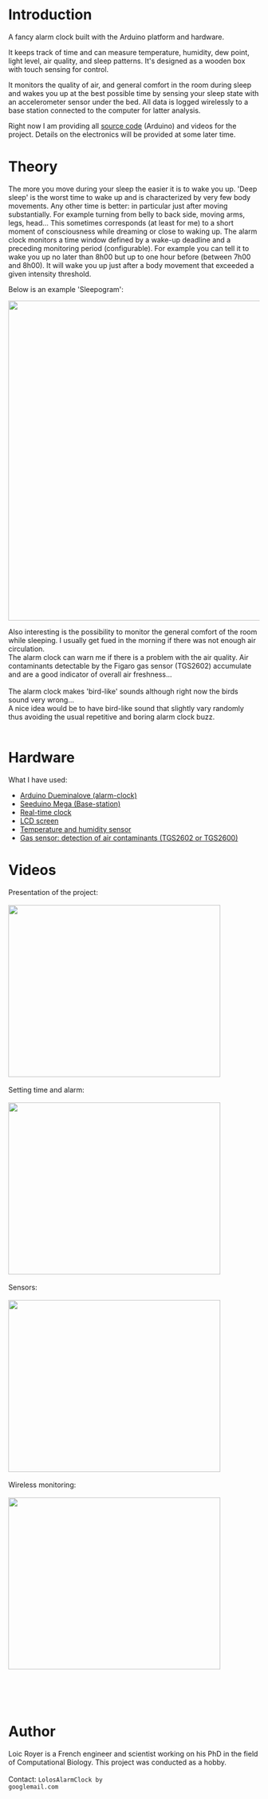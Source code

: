 # Introduction #
A fancy alarm clock built with the Arduino platform and hardware.

It keeps track of time and can measure temperature, humidity,
dew point, light level, air quality, and sleep patterns.
It's designed as a wooden box with touch sensing for control.

It monitors the quality of air, and general comfort in the room
during sleep and wakes you up at the best possible time by sensing
your sleep state with an accelerometer sensor under the bed.
All data is logged wirelessly to a base station connected to the computer
for latter analysis.

Right now I am providing all [source code](http://code.google.com/p/lolosalarmclock/source/browse/#svn/trunk/AlarmClock) (Arduino) and videos for the project.
Details on the electronics will be provided at some later time.

# Theory #

The more you move during your sleep the easier it is to wake you up.
'Deep sleep' is the worst time to wake up and is characterized by very few
body movements. Any other time is better: in particular just after moving substantially.
For example turning from belly to back side, moving arms, legs, head... This sometimes corresponds (at least for me) to a short moment of consciousness while dreaming or close to waking up.
The alarm clock monitors a time window defined by a wake-up deadline and a preceding monitoring period (configurable). For example you can tell it to wake you up no later than 8h00 but up to one hour before (between 7h00 and 8h00). It will wake you up just after a body movement that exceeded a given intensity threshold.

Below is an example 'Sleepogram':


<img src='http://lolosalarmclock.googlecode.com/svn/trunk/SleepCycle.png' width='640'>


Also interesting is the possibility to monitor the general comfort of the room while sleeping. I usually get fued in the morning if there was not enough air circulation.<br>
The alarm clock can warn me if there is a problem with the air quality. Air contaminants detectable by the Figaro gas sensor (TGS2602) accumulate and are a good indicator of overall air freshness...<br>
<br>
The alarm clock makes 'bird-like' sounds although right now the birds sound very wrong...<br>
A nice idea would be to have bird-like sound that slightly vary randomly thus avoiding the usual repetitive and boring alarm clock buzz.<br>
<br>
<h1>Hardware</h1>

What I have used:<br>
<ul><li><a href='http://arduino.cc/en/Main/ArduinoBoardDuemilanove'>Arduino Dueminalove (alarm-clock)</a>
</li><li><a href='http://www.seeedstudio.com/depot/seeeduino-mega-fully-assembled-p-438.html'>Seeduino Mega (Base-station)</a>
</li><li><a href='http://www.sparkfun.com/commerce/product_info.php?products_id=99'>Real-time clock</a>
</li><li><a href='http://www.sparkfun.com/commerce/product_info.php?products_id=9395'>LCD screen</a>
</li><li><a href='http://www.sparkfun.com/commerce/product_info.php?products_id=8257'>Temperature and humidity sensor</a>
</li><li><a href='http://www.figarosensor.com/products/2602pdf.pdf'>Gas sensor: detection of air contaminants (TGS2602 or TGS2600)</a></li></ul>

<h1>Videos</h1>

Presentation of the project:<br>
<br>
<a href='http://www.youtube.com/watch?feature=player_embedded&v=CphsgESZGcE' target='_blank'><img src='http://img.youtube.com/vi/CphsgESZGcE/0.jpg' width='425' height=344 /></a><br>
<br>
Setting time and alarm:<br>
<br>
<a href='http://www.youtube.com/watch?feature=player_embedded&v=H51m5tOAKqQ' target='_blank'><img src='http://img.youtube.com/vi/H51m5tOAKqQ/0.jpg' width='425' height=344 /></a><br>
<br>
Sensors:<br>
<br>
<a href='http://www.youtube.com/watch?feature=player_embedded&v=9OHXxB8jQfU' target='_blank'><img src='http://img.youtube.com/vi/9OHXxB8jQfU/0.jpg' width='425' height=344 /></a><br>
<br>
Wireless monitoring:<br>
<br>
<a href='http://www.youtube.com/watch?feature=player_embedded&v=pKqmedNijh8' target='_blank'><img src='http://img.youtube.com/vi/pKqmedNijh8/0.jpg' width='425' height=344 /></a><br>
<br>
<br>
<br>
<br>
<h1>Author</h1>

Loic Royer is a French engineer and scientist working on his PhD in the field of Computational Biology. This project was conducted as a hobby.<br>
<br>
Contact: <code>LolosAlarmClock by googlemail.com</code>